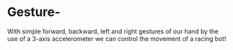 # Gesture-
With simple forward, backward, left and right gestures of our hand by the use of a 3-axis accelerometer we can control the movement of a racing bot! 
